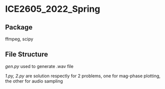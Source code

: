 # ICE2605_2022_Spring

## Package
ffmpeg, scipy

## File Structure
*gen.py* used to generate .wav file

*1.py, 2.py* are solution respectly for 2 problems, one for mag-phase plotting, the other for audio sampling
